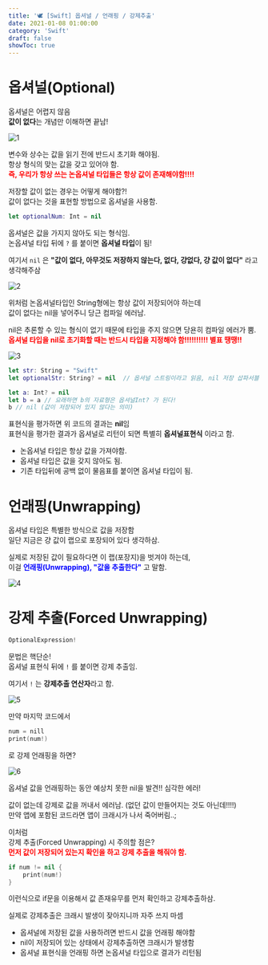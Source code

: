 ```yaml
---
title: '🕊 [Swift] 옵셔널 / 언래핑 / 강제추출'
date: 2021-01-08 01:00:00
category: 'Swift'
draft: false
showToc: true
---
```


# 옵셔널(Optional)

옵셔널은 어렵지 않음  
**값이 없다**는 개념만 이해하면 끝남!

![1](https://user-images.githubusercontent.com/55340876/110229929-48c65200-7f50-11eb-916b-8c9e83c21cbb.png)

변수와 상수는 값을 읽기 전에 반드시 초기화 해야됨.  
항상 형식의 맞는 값을 갖고 있어야 함.  
<span style="color: red;">**즉, 우리가 항상 쓰는 논옵셔널 타입들은 항상 값이 존재해야함!!!!**</span>

저장할 값이 없는 경우는 어떻게 해야함?!  
값이 없다는 것을 표현할 방법으로 옵셔널을 사용함.

```swift
let optionalNum: Int = nil
```

옵셔널은 값을 가지지 않아도 되는 형식임.  
논옵셔널 타입 뒤에 `?` 를 붙이면 **옵셔널 타입**이 됨!

여기서 `nil` 은 **"값이 없다, 아무것도 저장하지 않는다, 없다, 걍없다, 걍 값이 없다"** 라고 생각해주삼

![2](https://user-images.githubusercontent.com/55340876/110229928-48c65200-7f50-11eb-8e07-5a1b6117ff40.png)

위처럼 논옵셔널타입인 String형에는 항상 값이 저장되어야 하는데  
값이 없다는 nil을 넣어주니 당근 컴파일 에러남.

nil은 추론할 수 있는 형식이 없기 때문에 타입을 주지 않으면 당욘히 컴파일 에러가 뿜.  
<span style="color: red;">**옵셔널 타입을 nil로 초기화할 때는 반드시 타입을 지정해야 함!!!!!!!!!! 별표 땡땡!!**</span>

![3](https://user-images.githubusercontent.com/55340876/110229926-47952500-7f50-11eb-9b8d-cffb5865036e.png)

```swift
let str: String = "Swift"
let optionalStr: String? = nil  // 옵셔널 스트링이라고 읽음, nil 저장 삽파서블

let a: Int? = nil
let b = a // 요래하면 b의 자료형은 옵셔널Int? 가 된다!
b // nil (값이 저장되어 있지 않다는 의미)
```

표현식을 평가하면 위 코드의 결과는 **nil**임  
표현식을 평가한 결과가 옵셔널로 리턴이 되면 특별히 **옵셔널표현식** 이라고 함.

- 논옵셔널 타입은 항상 값을 가져야함.
- 옵셔널 타입은 값을 갖지 않아도 됨.
- 기존 타입뒤에 공백 없이 물음표를 붙이면 옵셔널 타입이 됨.

# 언래핑(Unwrapping)

옵셔널 타입은 특별한 방식으로 값을 저장함  
일단 지금은 걍 값이 랩으로 포장되어 있다 생각하삼.

실제로 저장된 값이 필요하다면 이 랩(포장지)을 벗겨야 하는데,  
이걸 <span style="color: blue;">**언래핑(Unwrapping), "값을 추출한다"**</span> 고 말함.

![4](https://user-images.githubusercontent.com/55340876/110229927-482dbb80-7f50-11eb-96fc-d5754be00a43.png)

# 강제 추출(Forced Unwrapping)

```swift
OptionalExpression!
```

문법은 핵단순!  
옵셔널 표현식 뒤에 `!` 를 붙이면 강제 추출임.

여기서 `!` 는 **강제추출 연산자**라고 함.

![5](https://user-images.githubusercontent.com/55340876/110229925-46fc8e80-7f50-11eb-9a50-75e628a68ebd.png)

만약 마지막 코드에서

```swift
num = nill
print(num!)
```

로 강제 언래핑을 하면?

![6](https://user-images.githubusercontent.com/55340876/110229924-45cb6180-7f50-11eb-8d33-0bce782459c6.png)

옵셔널 값을 언래핑하는 동안 예상치 못한 nil을 발견!! 심각한 에러!

값이 없는데 강제로 값을 꺼내서 에러남. (없던 값이 만들어지는 것도 아닌데!!!!)  
만약 앱에 포함된 코드라면 앱이 크래시가 나서 죽어버림..;

이처럼  
강제 추출(Forced Unwrapping) 시 주의할 점은?  
<span style="color: red;">**먼저 값이 저장되어 있는지 확인을 하고 강제 추출을 해줘야 함.**

```swift
if num != nil {
    print(num!)
}
```

이런식으로 if문을 이용해서 값 존재유무를 먼저 확인하고 강제추출하삼.

실제로 강제추출은 크래시 발생이 잦아지니까 자주 쓰지 마셈

- 옵셔널에 저장된 값을 사용하려면 반드시 값을 언래핑 해야함
- nil이 저장되어 있는 상태에서 강제추출하면 크래시가 발생함
- 옵셔널 표현식을 언래핑 하면 논옵셔널 타입으로 결과가 리턴됨
